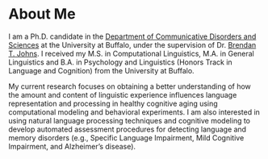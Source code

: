 # About Me
 
I am a Ph.D. candidate in the [Department of Communicative Disorders and Sciences](http://arts-sciences.buffalo.edu/cds.html)  at the University at Buffalo, under the supervision of Dr. [Brendan T. Johns](http://btjohns.com). I received my M.S. in Computational Linguistics, M.A. in General Linguistics and B.A. in Psychology and Linguistics (Honors Track in Language and Cognition) from the University at Buffalo.

My current research focuses on obtaining a better understanding of how the amount and content of linguistic experience influences language representation and processing in healthy cognitive aging using computational modeling and behavioral experiments. I am also interested in using natural language processing techniques and cognitive modeling to develop automated assessment procedures for detecting language and memory disorders (e.g., Specific Language Impairment, Mild Cognitive Impairment, and Alzheimer’s disease).

